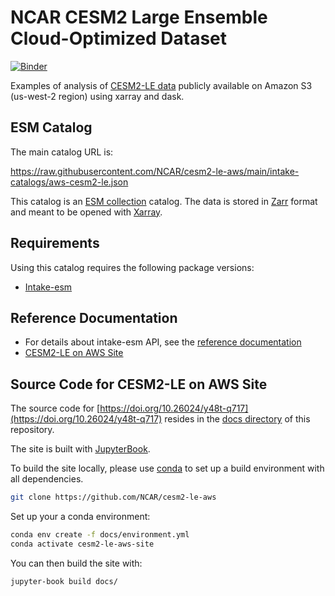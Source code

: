 # NCAR CESM2 Large Ensemble Cloud-Optimized Dataset

[![Binder](https://mybinder.org/badge_logo.svg)](https://mybinder.org/v2/gh/NCAR/cesm2-le-aws/HEAD)

Examples of analysis of [CESM2-LE data](https://registry.opendata.aws/ncar-cesm2-lens/) publicly available on Amazon S3 (us-west-2 region) using xarray and dask.

## ESM Catalog
The main catalog URL is:

https://raw.githubusercontent.com/NCAR/cesm2-le-aws/main/intake-catalogs/aws-cesm2-le.json

This catalog is an [ESM collection](https://github.com/NCAR/esm-collection-spec) catalog. The data is stored in [Zarr](https://github.com/zarr-developers/zarr) format and meant to be opened with [Xarray](http://xarray.pydata.org/en/latest/).

## Requirements

Using this catalog requires the following package versions:

- [Intake-esm](https://github.com/intake/intake-esm)

## Reference Documentation

- For details about intake-esm API, see the [reference documentation](https://intake-esm.readthedocs.io/en/latest)
- [CESM2-LE on AWS Site](https://doi.org/10.26024/y48t-q717)

## Source Code for CESM2-LE on AWS Site

The source code for [https://doi.org/10.26024/y48t-q717](https://doi.org/10.26024/y48t-q717) resides in the [docs directory](./docs) of this repository.

The site is built with [JupyterBook](https://jupyterbook.org/intro.html).

To build the site locally, please use [conda](https://docs.conda.io/) to set up a build environment with all dependencies.

```bash
git clone https://github.com/NCAR/cesm2-le-aws
```

Set up your a conda environment:

```bash
conda env create -f docs/environment.yml
conda activate cesm2-le-aws-site
```

You can then build the site with:

```bash
jupyter-book build docs/
```
